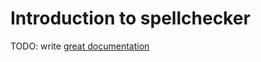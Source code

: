 # Introduction to spellchecker

TODO: write [great documentation](http://jacobian.org/writing/what-to-write/)
